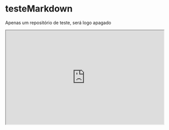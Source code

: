 # testeMarkdown
Apenas um repositório de teste, será logo apagado

<iframe src="https://github.com/Dirack/vfsa/wiki#releases" style="width:100%; height:300px;">
 </iframe>
